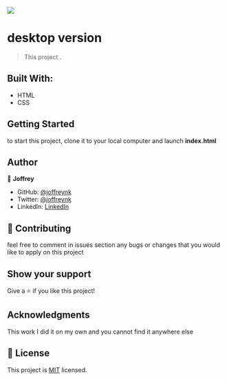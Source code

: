 ![](https://img.shields.io/badge/Microverse-blueviolet)

# desktop version

> This project .


## Built With:

- HTML
- CSS


## Getting Started

to start this project, clone it to your local computer and launch **index.html** 





## Author

👤 **Joffrey**

- GitHub: [@joffreynk](https://github.com/JoffreyNK)
- Twitter: [@joffreynk](https://twitter.com/home)
- LinkedIn: [LinkedIn](https://www.linkedin.com/in/joffrey-nkeshimana-15b8aa1b3/)

## 🤝 Contributing

feel free to comment in issues section any bugs or changes that you would like to apply on this project

## Show your support

Give a ⭐️ if you like this project!

## Acknowledgments

This work I did it on my own and you cannot find it anywhere else

## 📝 License

This project is [MIT](./MIT.md) licensed.
